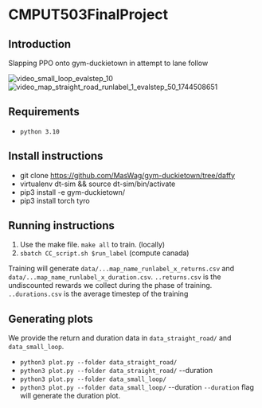 # CMPUT503FinalProject

## Introduction
Slapping PPO onto gym-duckietown in attempt to lane follow

![video_small_loop_evalstep_10](https://github.com/user-attachments/assets/b4c88292-bec4-40cb-be81-da97bb02ed20)
![video_map_straight_road_runlabel_1_evalstep_50_1744508651](https://github.com/user-attachments/assets/844dbaea-abc3-499a-babd-74d16ec5dc3e)

## Requirements
- `python 3.10`
## Install instructions
-   git clone https://github.com/MasWag/gym-duckietown/tree/daffy
-   virtualenv dt-sim && source dt-sim/bin/activate
-   pip3 install -e gym-duckietown/
-   pip3 install torch tyro

## Running instructions
1. Use the make file. `make all` to train. (locally)
2. `sbatch CC_script.sh $run_label` (compute canada)

Training will generate `data/...map_name_runlabel_x_returns.csv` and `data/...map_name_runlabel_x_duration.csv`.
`..returns.csv` is the undiscounted rewards we collect during the phase of training.
`..durations.csv` is the average timestep of the training

## Generating plots
We provide the return and duration data in `data_straight_road/` and `data_small_loop`.
- `python3 plot.py --folder data_straight_road/`
- `python3 plot.py --folder data_straight_road/` --duration
- `python3 plot.py --folder data_small_loop/`
- `python3 plot.py --folder data_small_loop/`    --duration
`--duration` flag will generate the duration plot.

